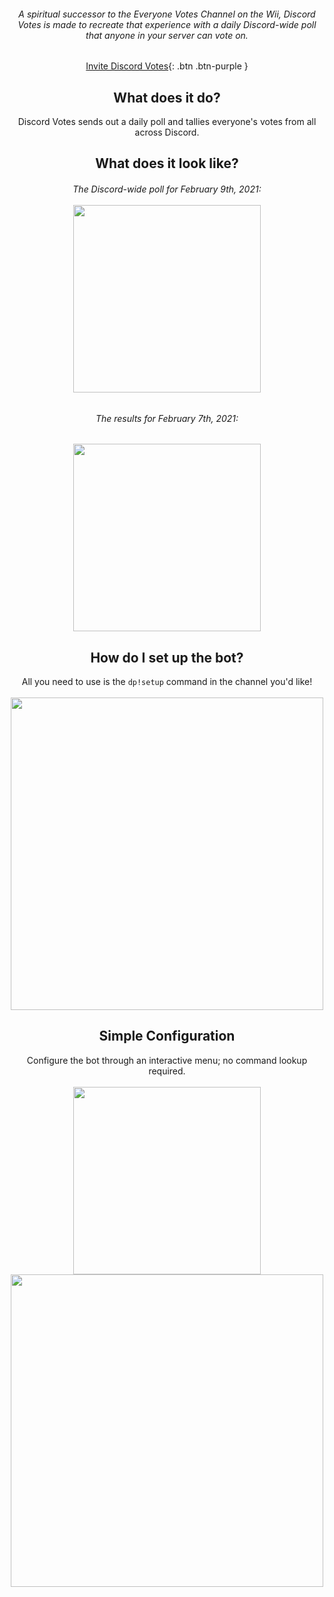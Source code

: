 <center>

###### A spiritual successor to the Everyone Votes Channel on the Wii, Discord Votes is made to recreate that experience with a daily Discord-wide poll that anyone in your server can vote on.

[Invite Discord Votes](https://discord.com/api/oauth2/authorize?client_id=805922495705251891&permissions=117824&scope=bot){: .btn .btn-purple }

## What does it do?
Discord Votes sends out a daily poll and tallies everyone's votes from all across Discord.

## What does it look like?
###### The Discord-wide poll for February 9th, 2021:<br><br><img src="https://cdn.discordapp.com/attachments/590347266402025492/808868642321334272/Discord-Votes-PollExample.PNG" width="300"/><br>
###### The results for February 7th, 2021:<br>
<img src="https://cdn.discordapp.com/attachments/590347266402025492/808870019416588298/Discord-Votes-PollResultExample.PNG" width="300"/>

## How do I set up the bot?
All you need to use is the `dp!setup` command in the channel you'd like!<br><br>
<img src="https://cdn.discordapp.com/attachments/590347266402025492/808862612841693184/Discord-Votes-Setup.gif" width="500"/>

## Simple Configuration
Configure the bot through an interactive menu; no command lookup required.<br><br>
<img src="https://cdn.discordapp.com/attachments/590347266402025492/808868639188058138/Discord-Votes-ConfigCommand.PNG" width="300"/><br>
<img src="https://cdn.discordapp.com/attachments/590347266402025492/808868640854114304/Discord-Votes-ConfigOptions.PNG" width="500"/>

</center>